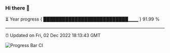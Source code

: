 ### Hi there 👋

⏳ Year progress { ███████████████████████████▁▁▁ } 91.99 %

---

⏰ Updated on Fri, 02 Dec 2022 18:13:43 GMT

![Progress Bar CI](https://github.com/liununu/liununu/workflows/Progress%20Bar%20CI/badge.svg)
